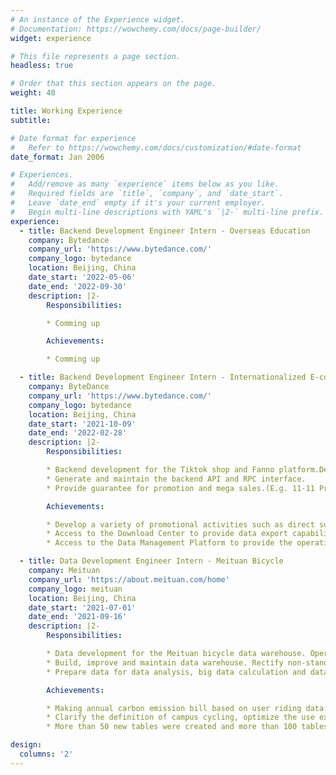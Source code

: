 ```yaml
---
# An instance of the Experience widget.
# Documentation: https://wowchemy.com/docs/page-builder/
widget: experience

# This file represents a page section.
headless: true

# Order that this section appears on the page.
weight: 40

title: Working Experience
subtitle:

# Date format for experience
#   Refer to https://wowchemy.com/docs/customization/#date-format
date_format: Jan 2006

# Experiences.
#   Add/remove as many `experience` items below as you like.
#   Required fields are `title`, `company`, and `date_start`.
#   Leave `date_end` empty if it's your current employer.
#   Begin multi-line descriptions with YAML's `|2-` multi-line prefix.
experience:
  - title: Backend Development Engineer Intern - Overseas Education
    company: Bytedance
    company_url: 'https://www.bytedance.com/'
    company_logo: bytedance
    location: Beijing, China
    date_start: '2022-05-06'
    date_end: '2022-09-30'
    description: |2-
        Responsibilities:

        * Comming up

        Achievements:

        * Comming up

  - title: Backend Development Engineer Intern - Internationalized E-commerce
    company: ByteDance
    company_url: 'https://www.bytedance.com/'
    company_logo: bytedance
    location: Beijing, China
    date_start: '2021-10-09'
    date_end: '2022-02-28'
    description: |2-
        Responsibilities:

        * Backend development for the Tiktok shop and Fanno platform.Design and implement some new features for the backend of the platform.
        * Generate and maintain the backend API and RPC interface.
        * Provide guarantee for promotion and mega sales.(E.g. 11-11 Promotion;12-12 Mega Sale;Christmas Promotion)

        Achievements:

        * Develop a variety of promotional activities such as direct subsidy, freeshipping, and buy more save more.
        * Access to the Download Center to provide data export capability for operation backend.
        * Access to the Data Management Platform to provide the operation backend with the ability of activity marking and commodity selection.

  - title: Data Development Engineer Intern - Meituan Bicycle
    company: Meituan
    company_url: 'https://about.meituan.com/home'
    company_logo: meituan
    location: Beijing, China
    date_start: '2021-07-01'
    date_end: '2021-09-16'
    description: |2-
        Responsibilities:

        * Data development for the Meituan bicycle data warehouse. Operate offline data to better serve the upstream.
        * Build, improve and maintain data warehouse. Rectify non-standard field names and table names, optimize zoning and storage structure, and improve data production and calculation efficiency.
        * Prepare data for data analysis, big data calculation and data kanban. For example, provide data such as card opening rate, number of rides, card opening income, etc. for the financial budget.

        Achievements:

        * Making annual carbon emission bill based on user riding data in the past year.
        * Clarify the definition of campus cycling, optimize the use experience of campus users, and lay a foundation for developing the campus market.
        * More than 50 new tables were created and more than 100 tables were modified. The data was synchronized dozens of times a day and brushed back thousands of times. There are no online problems in the whole internship stage.

design:
  columns: '2'
---
```


